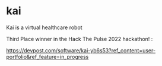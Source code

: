 # kai
Kai is a virtual healthcare robot

Third Place winner in the Hack The Pulse 2022 hackathon! :

https://devpost.com/software/kai-yb6s53?ref_content=user-portfolio&ref_feature=in_progress
